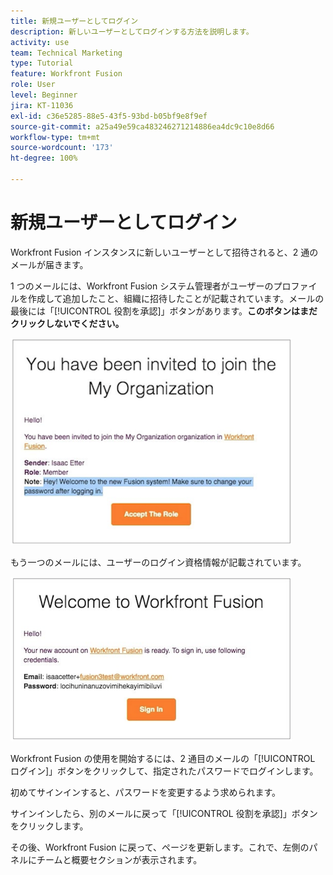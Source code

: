 ```yaml
---
title: 新規ユーザーとしてログイン
description: 新しいユーザーとしてログインする方法を説明します。
activity: use
team: Technical Marketing
type: Tutorial
feature: Workfront Fusion
role: User
level: Beginner
jira: KT-11036
exl-id: c36e5285-88e5-43f5-93bd-b05bf9e8f9ef
source-git-commit: a25a49e59ca483246271214886ea4dc9c10e8d66
workflow-type: tm+mt
source-wordcount: '173'
ht-degree: 100%

---
```


# 新規ユーザーとしてログイン

Workfront Fusion インスタンスに新しいユーザーとして招待されると、2 通のメールが届きます。

1 つのメールには、Workfront Fusion システム管理者がユーザーのプロファイルを作成して追加したこと、組織に招待したことが記載されています。メールの最後には「[!UICONTROL 役割を承認]」ボタンがあります。**このボタンはまだクリックしないでください。**

![招待メールの画像](assets/new-user-1.png)

もう一つのメールには、ユーザーのログイン資格情報が記載されています。

![招待メールの画像](assets/new-user-2.png)

Workfront Fusion の使用を開始するには、2 通目のメールの「[!UICONTROL ログイン]」ボタンをクリックして、指定されたパスワードでログインします。

初めてサインインすると、パスワードを変更するよう求められます。

サインインしたら、別のメールに戻って「[!UICONTROL 役割を承認]」ボタンをクリックします。

その後、Workfront Fusion に戻って、ページを更新します。これで、左側のパネルにチームと概要セクションが表示されます。
